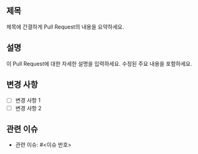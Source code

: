 ## 제목
제목에 간결하게 Pull Request의 내용을 요약하세요.

## 설명
이 Pull Request에 대한 자세한 설명을 입력하세요. 수정된 주요 내용을 포함하세요.

## 변경 사항
- [ ] 변경 사항 1
- [ ] 변경 사항 2

## 관련 이슈
- 관련 이슈: #<이슈 번호>

